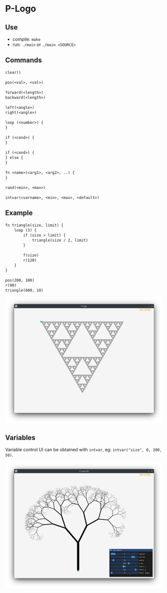 # P-Logo

## Use

- compile: `make`
- run: `./main` or `./main <SOURCE>`

## Commands

```
clear()

pos(<val>, <val>)

forward(<length>)
backward(<length>)

left(<angle>)
right(<angle>)

loop (<number>) {
}

if (<cond>) {
}

if (<cond>) {
} else {
}

fn <name>(<arg1>, <arg2>, ..) {
}

rand(<min>, <max>)

intvar(<varname>, <min>, <max>, <default>)
```

## Example

```
fn triangle(size, limit) {
    loop (3) {
        if (size > limit) {
            triangle(size / 2, limit)
        }

        f(size)
        r(120)
    }
}

pos(200, 100)
r(90)
triangle(600, 10)
```

![Triangle fractal](./misc/frac_triangle.png)

## Variables

Variable control UI can be obtained with `intvar`, eg: `intvar("size", 0, 200, 50)`.

![Tree example](./misc/frac_tree_vars.png)
